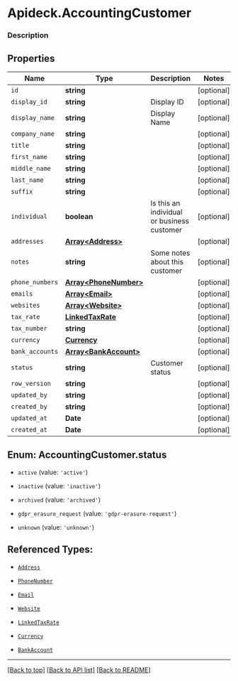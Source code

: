 # Apideck.AccountingCustomer

### Description

## Properties
Name | Type | Description | Notes
------------ | ------------- | ------------- | -------------
`id` | **string** |  | [optional] 
`display_id` | **string** | Display ID | [optional] 
`display_name` | **string** | Display Name | [optional] 
`company_name` | **string** |  | [optional] 
`title` | **string** |  | [optional] 
`first_name` | **string** |  | [optional] 
`middle_name` | **string** |  | [optional] 
`last_name` | **string** |  | [optional] 
`suffix` | **string** |  | [optional] 
`individual` | **boolean** | Is this an individual or business customer | [optional] 
`addresses` | [**Array&lt;Address&gt;**](Address.md) |  | [optional] 
`notes` | **string** | Some notes about this customer | [optional] 
`phone_numbers` | [**Array&lt;PhoneNumber&gt;**](PhoneNumber.md) |  | [optional] 
`emails` | [**Array&lt;Email&gt;**](Email.md) |  | [optional] 
`websites` | [**Array&lt;Website&gt;**](Website.md) |  | [optional] 
`tax_rate` | [**LinkedTaxRate**](LinkedTaxRate.md) |  | [optional] 
`tax_number` | **string** |  | [optional] 
`currency` | [**Currency**](Currency.md) |  | [optional] 
`bank_accounts` | [**Array&lt;BankAccount&gt;**](BankAccount.md) |  | [optional] 
`status` | **string** | Customer status | [optional] 
`row_version` | **string** |  | [optional] 
`updated_by` | **string** |  | [optional] 
`created_by` | **string** |  | [optional] 
`updated_at` | **Date** |  | [optional] 
`created_at` | **Date** |  | [optional] 





<a name="AccountingCustomerStatus"></a>
## Enum: AccountingCustomer.status


* `active` (value: `'active'`)

* `inactive` (value: `'inactive'`)

* `archived` (value: `'archived'`)

* `gdpr_erasure_request` (value: `'gdpr-erasure-request'`)

* `unknown` (value: `'unknown'`)




## Referenced Types:










* [`Address`](Address.md)

* [`PhoneNumber`](PhoneNumber.md)
* [`Email`](Email.md)
* [`Website`](Website.md)
* [`LinkedTaxRate`](LinkedTaxRate.md)

* [`Currency`](Currency.md)
* [`BankAccount`](BankAccount.md)







---

[[Back to top]](#) [[Back to API list]](../../../../README.md#documentation-for-api-endpoints) [[Back to README]](../../../../README.md)


